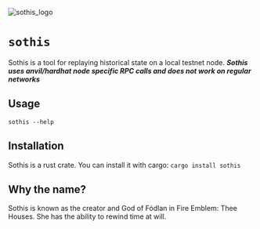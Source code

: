 ![sothis_logo](https://github.com/makemake-kbo/sothis/assets/55022497/c4508232-71e2-42c8-aaec-aa35c668983b)

# `sothis`

Sothis is a tool for replaying historical state on a local testnet node. ***Sothis uses anvil/hardhat node specific RPC calls and does not work on regular networks***

## Usage

`sothis --help`

## Installation

Sothis is a rust crate. You can install it with cargo:
`cargo install sothis`

## Why the name?

Sothis is known as the creator and God of Fódlan in Fire Emblem: Thee Houses. She has the ability to rewind time at will.
